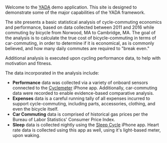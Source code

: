 Welcome to the [YADA](https://github.com/Novartis/YADA) demo application. This 
site is designed to demonstrate some of the major capabilities of the YADA 
framework.

The site presents a basic statistical analysis of cycle-commuting
  economics and performance, based on data collected between 2011 and
  2016 while commuting by bicycle from Norwood, MA to Cambridge, MA. The goal of
  the analysis is to calculate the true cost of bicycle-commuting in terms of
  car-commuting, in order to determine if it is economical, as is commonly
  believed, and how many daily commutes are required to "break even."
  
Additional analysis is executed upon cycling performance data, to help with
  motivation and fitness.
  
The data incorporated in the analysis include:  

* **Performance** data was collected via a variety of onboard
      sensors connected to the [Cyclemeter](http://abvio.com/cyclemeter) iPhone app.  Additionally,
      car-commuting data were recorded to enable evidence-based comparative
      analysis.
* **Expenses** data is a careful running tally of all expenses
      incurred to support cycle-commuting, including parts, accessories,
      clothing, and even the bicycle itself.
* **Car Commuting** data is comprised of historical gas prices
      per the Bureau of Labor Statistics' Consumer Price Index.
* **Sleep** data is collected nightly using the [Sleep Cycle](https://www.sleepcycle.com/)  iPhone app.  Heart rate data is collected using this app as well, using it's light-based meter, upon waking.
